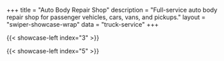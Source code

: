 +++
title = "Auto Body Repair Shop"
description = "Full-service auto body repair shop for passenger vehicles, cars, vans, and pickups."
layout = "swiper-showcase-wrap"
data = "truck-service"
+++

{{< showcase-left index="3" >}}

{{< showcase-left index="5" >}}
